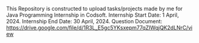 This Repository is constructed to upload tasks/projects made by me for Java Programming Internship in Codsoft. Internship Start Date: 1 April, 2024. Internship End Date: 30 April, 2024.
Question Document: https://drive.google.com/file/d/1R3L_E5gc5YKsxepm77qZIWqjQK2dLNrC/view
